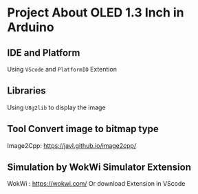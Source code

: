 # Project About OLED 1.3 Inch in Arduino

## IDE and Platform
Using `VScode` and `PlatformIO` Extention

## Libraries
Using `U8g2lib` to display the image 

## Tool Convert image to bitmap type
Image2Cpp:  https://javl.github.io/image2cpp/

## Simulation by WokWi Simulator Extension
WokWi : https://wokwi.com/ 
Or download Extension in VScode